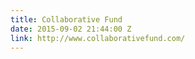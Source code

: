 ```yaml
---
title: Collaborative Fund
date: 2015-09-02 21:44:00 Z
link: http://www.collaborativefund.com/
---
```


